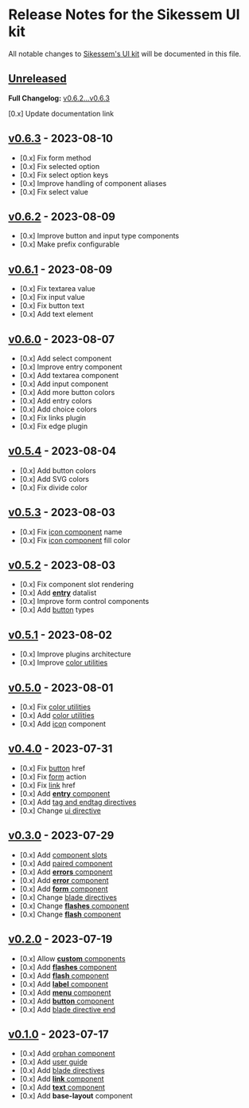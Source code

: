 # Release Notes for the Sikessem UI kit

All notable changes to [Sikessem's UI kit](https://github.com/sikessem/ui) will be documented in this file.

## [Unreleased](https://github.com/sikessem/ui/compare/v0.6.3...HEAD)

**Full Changelog:** [v0.6.2...v0.6.3](https://github.com/sikessem/ui/compare/v0.6.1...v0.6.3)

[0.x] Update documentation link

## [v0.6.3](https://github.com/sikessem/ui/releases/tag/v0.6.3) - 2023-08-10

- [0.x] Fix form method
- [0.x] Fix selected option
- [0.x] Fix select option keys
- [0.x] Improve handling of component aliases
- [0.x] Fix select value

## [v0.6.2](https://github.com/sikessem/ui/releases/tag/v0.6.2) - 2023-08-09

- [0.x] Improve button and input type components
- [0.x] Make prefix configurable

## [v0.6.1](https://github.com/sikessem/ui/releases/tag/v0.6.1) - 2023-08-09

- [0.x] Fix textarea value
- [0.x] Fix input value
- [0.x] Fix button text
- [0.x] Add text element

## [v0.6.0](https://github.com/sikessem/ui/releases/tag/v0.6.0) - 2023-08-07

- [0.x] Add select component
- [0.x] Improve entry component
- [0.x] Add textarea component
- [0.x] Add input component
- [0.x] Add more button colors
- [0.x] Add entry colors
- [0.x] Add choice colors
- [0.x] Fix links plugin
- [0.x] Fix edge plugin

## [v0.5.4](https://github.com/sikessem/ui/releases/tag/v0.5.4) - 2023-08-04

- [0.x] Add button colors
- [0.x] Add SVG colors
- [0.x] Fix divide color

## [v0.5.3](https://github.com/sikessem/ui/releases/tag/v0.5.3) - 2023-08-03

- [0.x] Fix [icon component](https://sikessem.github.io/packages/ui#icon-component) name
- [0.x] Fix [icon component](https://sikessem.github.io/packages/ui#icon-component) fill color

## [v0.5.2](https://github.com/sikessem/ui/releases/tag/v0.5.2) - 2023-08-03

- [0.x] Fix component slot rendering
- [0.x] Add [**entry**](https://sikessem.github.io/packages/ui#entry-component) datalist
- [0.x] Improve form control components
- [0.x] Add [button](https://sikessem.github.io/packages/ui#button-component) types

## [v0.5.1](https://github.com/sikessem/ui/releases/tag/v0.5.1) - 2023-08-02

- [0.x] Improve plugins architecture
- [0.x] Improve [color utilities](https://sikessem.github.io/packages/ui#color-utilities)

## [v0.5.0](https://github.com/sikessem/ui/releases/tag/v0.5.0) - 2023-08-01

- [0.x] Fix [color utilities](https://sikessem.github.io/packages/ui#color-utilities)
- [0.x] Add [color utilities](https://sikessem.github.io/packages/ui#color-utilities)
- [0.x] Add [icon](https://sikessem.github.io/packages/ui#icon-component) component

## [v0.4.0](https://github.com/sikessem/ui/releases/tag/v0.4.0) - 2023-07-31

- [0.x] Fix [button](https://sikessem.github.io/packages/ui#button-component) href
- [0.x] Fix [form](https://sikessem.github.io/packages/ui#form-component) action
- [0.x] Fix [link](https://sikessem.github.io/packages/ui#link-component) href
- [0.x] Add [**entry** component](https://sikessem.github.io/packages/ui#entry-component)
- [0.x] Add [tag and endtag directives](https://sikessem.github.io/packages/ui#blade-directives)
- [0.x] Change [ui directive](https://sikessem.github.io/packages/ui#blade-directives)

## [v0.3.0](https://github.com/sikessem/ui/releases/tag/v0.3.0) - 2023-07-29

- [0.x] Add [component slots](https://sikessem.github.io/packages/ui#component-slots)
- [0.x] Add [paired component](https://sikessem.github.io/packages/ui#component-tags)
- [0.x] Add [**errors** component](https://sikessem.github.io/packages/ui#errors-component)
- [0.x] Add [**error** component](https://sikessem.github.io/packages/ui#error-component)
- [0.x] Add [**form** component](https://sikessem.github.io/packages/ui#form-component)
- [0.x] Change [blade directives](https://sikessem.github.io/packages/ui#blade-directives)
- [0.x] Change [**flashes** component](https://sikessem.github.io/packages/ui#flashes-component)
- [0.x] Change [**flash** component](https://sikessem.github.io/packages/ui#flash-component)

## [v0.2.0](https://github.com/sikessem/ui/releases/tag/v0.2.0) - 2023-07-19

- [0.x] Allow [**custom** components](https://sikessem.github.io/packages/ui#-custom-components)
- [0.x] Add [**flashes** component](https://sikessem.github.io/packages/ui#flashes-component)
- [0.x] Add [**flash** component](https://sikessem.github.io/packages/ui#flash-component)
- [0.x] Add [**label** component](https://sikessem.github.io/packages/ui#label-component)
- [0.x] Add [**menu** component](https://sikessem.github.io/packages/ui#menu-component)
- [0.x] Add [**button** component](https://sikessem.github.io/packages/ui#button-component)
- [0.x] Add [blade directive end](https://sikessem.github.io/packages/ui#blade-directives)

## [v0.1.0](https://github.com/sikessem/ui/releases/tag/v0.1.0) - 2023-07-17

- [0.x] Add [orphan component](https://sikessem.github.io/packages/ui#component-tags)
- [0.x] Add [user guide](https://sikessem.github.io/packages/ui#-usage)
- [0.x] Add [blade directives](https://sikessem.github.io/packages/ui#blade-directives)
- [0.x] Add [**link** component](https://sikessem.github.io/packages/ui#link-component)
- [0.x] Add [**text** component](https://sikessem.github.io/packages/ui#text-component)
- [0.x] Add **base-layout** component
